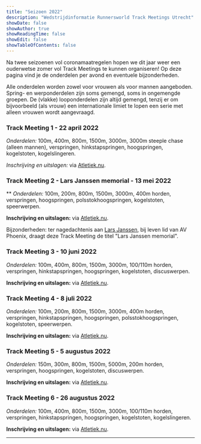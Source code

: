 ```yaml
---
title: "Seizoen 2022"
description: "Wedstrijdinformatie Runnersworld Track Meetings Utrecht"
showDate: false
showAuthor: true
showReadingTime: false
showEdit: false
showTableOfContents: false
---
```

Na twee seizoenen vol coronamaatregelen hopen we dit jaar weer een ouderwetse zomer vol Track Meetings te kunnen organiseren! Op deze pagina vind je de onderdelen per avond en eventuele bijzonderheden.

Alle onderdelen worden zowel voor vrouwen als voor mannen aangeboden. Spring- en werponderdelen zijn soms gemengd, soms in ongemengde groepen. De (vlakke) looponderdelen zijn altijd gemengd, tenzij er om bijvoorbeeld (als vrouw) een internationale limiet te lopen een serie met alleen vrouwen wordt aangevraagd.

### Track Meeting 1 - 22 april 2022
_Onderdelen:_ 100m, 400m, 800m, 1500m, 3000m, 3000m steeple chase (alleen mannen), verspringen, hinkstapspringen, hoogspringen, kogelstoten, kogelslingeren.

_Inschrijving en uitslagen:_ via [Atletiek.nu](https://www.atletiek.nu/wedstrijd/main/37535/).

### Track Meeting 2 - Lars Janssen memorial - 13 mei 2022  
** _Onderdelen:_ 100m, 200m, 800m, 1500m, 3000m, 400m horden, verspringen, hoogspringen, polsstokhoogspringen, kogelstoten, speerwerpen.

__Inschrijving en uitslagen:__ via [Atletiek.nu](https://www.atletiek.nu/wedstrijd/main/37552/).

Bijzonderheden: ter nagedachtenis aan [Lars Janssen](https://avphoenix.nl/in-memoriam/lars-janssen-overleden/), bij leven lid van AV Phoenix, draagt deze Track Meeting de titel "Lars Janssen memorial".

### Track Meeting 3 - 10 juni 2022
_Onderdelen:_ 100m, 400m, 800m, 1500m, 3000m, 100/110m horden, verspringen, hinkstapspringen, hoogspringen, kogelstoten, discuswerpen.

__Inschrijving en uitslagen:__ via [Atletiek.nu](https://www.atletiek.nu/wedstrijd/main/37748/).

### Track Meeting 4 - 8 juli 2022
_Onderdelen:_ 100m, 200m, 800m, 1500m, 3000m, 400m horden, verspringen, hinkstapspringen, hoogspringen, polsstokhoogspringen, kogelstoten, speerwerpen.

__Inschrijving en uitslagen:__ via [Atletiek.nu](https://www.atletiek.nu/wedstrijd/main/37827/).

### Track Meeting 5 - 5 augustus 2022
_Onderdelen:_ 150m, 300m, 800m, 1500m, 5000m, 200m horden, verspringen, hoogspringen, kogelstoten, discuswerpen.

__Inschrijving en uitslagen:__ via [Atletiek.nu](https://www.atletiek.nu/wedstrijd/main/37927/).

### Track Meeting 6 - 26 augustus 2022
_Onderdelen:_ 100m, 400m, 800m, 1500m, 3000m, 100/110m horden, verspringen, hinkstapspringen, hoogspringen, kogelstoten, kogelslingeren.

__Inschrijving en uitslagen:__ via [Atletiek.nu](https://www.atletiek.nu/wedstrijd/main/37940/).

 ---